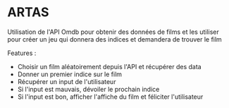 # ARTAS

Utilisation de l'API Omdb pour obtenir des données de films et les utiliser pour créer un jeu qui donnera des indices et demandera de trouver le film

Features :
- Choisir un film aléatoirement depuis l'API et récupérer des data
- Donner un premier indice sur le film
- Récupérer un input de l'utilisateur
- Si l'input est mauvais, dévoiler le prochain indice
- Si l'input est bon, afficher l'affiche du film et féliciter l'utilisateur

